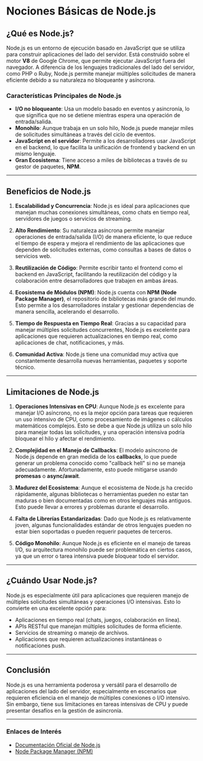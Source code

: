 # Nociones Básicas de Node.js

## ¿Qué es Node.js?

Node.js es un entorno de ejecución basado en JavaScript que se utiliza para construir aplicaciones del lado del servidor. Está construido sobre el motor **V8** de Google Chrome, que permite ejecutar JavaScript fuera del navegador. A diferencia de los lenguajes tradicionales del lado del servidor, como PHP o Ruby, Node.js permite manejar múltiples solicitudes de manera eficiente debido a su naturaleza no bloqueante y asíncrona.

### Características Principales de Node.js

- **I/O no bloqueante**: Usa un modelo basado en eventos y asincronía, lo que significa que no se detiene mientras espera una operación de entrada/salida.
- **Monohilo**: Aunque trabaja en un solo hilo, Node.js puede manejar miles de solicitudes simultáneas a través del ciclo de eventos.
- **JavaScript en el servidor**: Permite a los desarrolladores usar JavaScript en el backend, lo que facilita la unificación de frontend y backend en un mismo lenguaje.
- **Gran Ecosistema**: Tiene acceso a miles de bibliotecas a través de su gestor de paquetes, **NPM**.

---

## Beneficios de Node.js

1. **Escalabilidad y Concurrencia**:
   Node.js es ideal para aplicaciones que manejan muchas conexiones simultáneas, como chats en tiempo real, servidores de juegos o servicios de streaming.

2. **Alto Rendimiento**:
   Su naturaleza asíncrona permite manejar operaciones de entrada/salida (I/O) de manera eficiente, lo que reduce el tiempo de espera y mejora el rendimiento de las aplicaciones que dependen de solicitudes externas, como consultas a bases de datos o servicios web.

3. **Reutilización de Código**:
   Permite escribir tanto el frontend como el backend en JavaScript, facilitando la reutilización del código y la colaboración entre desarrolladores que trabajen en ambas áreas.

4. **Ecosistema de Módulos (NPM)**:
   Node.js cuenta con **NPM (Node Package Manager)**, el repositorio de bibliotecas más grande del mundo. Esto permite a los desarrolladores instalar y gestionar dependencias de manera sencilla, acelerando el desarrollo.

5. **Tiempo de Respuesta en Tiempo Real**:
   Gracias a su capacidad para manejar múltiples solicitudes concurrentes, Node.js es excelente para aplicaciones que requieren actualizaciones en tiempo real, como aplicaciones de chat, notificaciones, y más.

6. **Comunidad Activa**:
   Node.js tiene una comunidad muy activa que constantemente desarrolla nuevas herramientas, paquetes y soporte técnico.

---

## Limitaciones de Node.js

1. **Operaciones Intensivas en CPU**:
   Aunque Node.js es excelente para manejar I/O asíncrono, no es la mejor opción para tareas que requieren un uso intensivo de CPU, como procesamiento de imágenes o cálculos matemáticos complejos. Esto se debe a que Node.js utiliza un solo hilo para manejar todas las solicitudes, y una operación intensiva podría bloquear el hilo y afectar el rendimiento.

2. **Complejidad en el Manejo de Callbacks**:
   El modelo asíncrono de Node.js depende en gran medida de los **callbacks**, lo que puede generar un problema conocido como "callback hell" si no se maneja adecuadamente. Afortunadamente, esto puede mitigarse usando **promesas** o **async/await**.

3. **Madurez del Ecosistema**:
   Aunque el ecosistema de Node.js ha crecido rápidamente, algunas bibliotecas o herramientas pueden no estar tan maduras o bien documentadas como en otros lenguajes más antiguos. Esto puede llevar a errores y problemas durante el desarrollo.

4. **Falta de Librerías Estandarizadas**:
   Dado que Node.js es relativamente joven, algunas funcionalidades estándar de otros lenguajes pueden no estar bien soportadas o pueden requerir paquetes de terceros.

5. **Código Monohilo**:
   Aunque Node.js es eficiente en el manejo de tareas I/O, su arquitectura monohilo puede ser problemática en ciertos casos, ya que un error o tarea intensiva puede bloquear todo el servidor.

---

## ¿Cuándo Usar Node.js?

Node.js es especialmente útil para aplicaciones que requieren manejo de múltiples solicitudes simultáneas y operaciones I/O intensivas. Esto lo convierte en una excelente opción para:

- Aplicaciones en tiempo real (chats, juegos, colaboración en línea).
- APIs RESTful que manejan múltiples solicitudes de forma eficiente.
- Servicios de streaming o manejo de archivos.
- Aplicaciones que requieren actualizaciones instantáneas o notificaciones push.

---

## Conclusión

Node.js es una herramienta poderosa y versátil para el desarrollo de aplicaciones del lado del servidor, especialmente en escenarios que requieren eficiencia en el manejo de múltiples conexiones o I/O intensivo. Sin embargo, tiene sus limitaciones en tareas intensivas de CPU y puede presentar desafíos en la gestión de asincronía.

---

### Enlaces de Interés

- [Documentación Oficial de Node.js](https://nodejs.org/)
- [Node Package Manager (NPM)](https://www.npmjs.com/)
